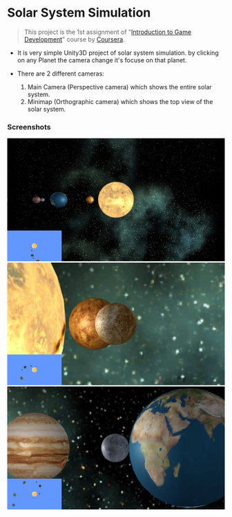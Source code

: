 # Solar System Simulation
> This project is the 1st assignment of "[Introduction to Game Development](coursera.org/learn/game-development/)" course by [Coursera](https://www.coursera.org/).

- It is very simple Unity3D project of solar system simulation. by clicking on any  Planet the camera change it's focuse on that planet.

- There are 2 different cameras:
    1. Main Camera (Perspective camera) which shows the entire solar system.
    2. Minimap (Orthographic camera) which shows the top view of the solar system.

### Screenshots

![screenshot 1](./screenshots/1.jpg)
![screenshot 2](./screenshots/2.jpg)
![screenshot 3](./screenshots/3.jpg)

